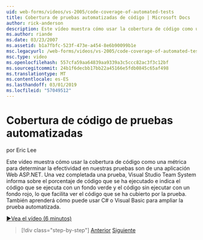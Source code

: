 ```yaml
---
uid: web-forms/videos/vs-2005/code-coverage-of-automated-tests
title: Cobertura de pruebas automatizadas de código | Microsoft Docs
author: rick-anderson
description: Este vídeo muestra cómo usar la cobertura de código como una métrica para determinar la efectividad en nuestras pruebas son de una aplicación Web ASP.NET. Después de una prueba tiene com...
ms.author: riande
ms.date: 03/23/2007
ms.assetid: b1a7fbfc-523f-473e-a454-8e6b90099b1e
msc.legacyurl: /web-forms/videos/vs-2005/code-coverage-of-automated-tests
msc.type: video
ms.openlocfilehash: 557cfa59aa64839aa9339a3c5ccc82ac3f3c12bf
ms.sourcegitcommit: 24b1f6decbb17bb22a45166e5fdb0845c65af498
ms.translationtype: MT
ms.contentlocale: es-ES
ms.lasthandoff: 03/01/2019
ms.locfileid: "57049512"
---
```

<a name="code-coverage-of-automated-tests"></a>Cobertura de código de pruebas automatizadas
====================
por Eric Lee

Este vídeo muestra cómo usar la cobertura de código como una métrica para determinar la efectividad en nuestras pruebas son de una aplicación Web ASP.NET. Una vez completada una prueba, Visual Studio Team System informa sobre el porcentaje de código que se ha ejecutado e indica el código que se ejecuta con un fondo verde y el código sin ejecutar con un fondo rojo, lo que facilita ver el código que se ha cubierto por la prueba. También aprenderá cómo puede usar C# o Visual Basic para ampliar la prueba automatizada.

[&#9654;Vea el vídeo (6 minutos)](https://channel9.msdn.com/Blogs/ASP-NET-Site-Videos/code-coverage-of-automated-tests)

> [!div class="step-by-step"]
> [Anterior](measuring-the-business-value-of-ajax.md)
> [Siguiente](custom-extraction-rules-and-coded-web-tests.md)
